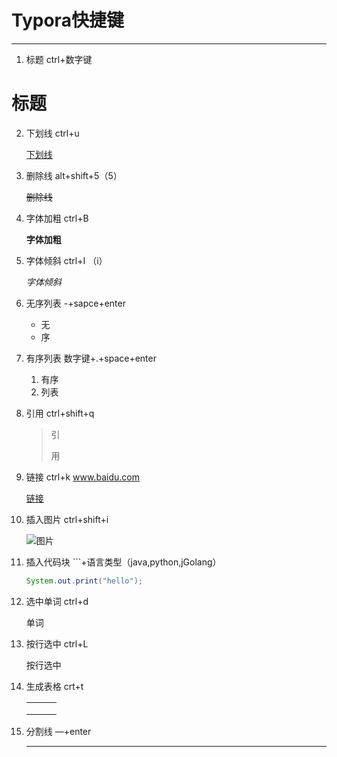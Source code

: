 # Typora快捷键

------------------------------------------------------------------------------

1.  标题	ctrl+数字键

   # 标题

2. 下划线	ctrl+u 

   <u>下划线</u>

3. 删除线	alt+shift+5（5）

   ~~删除线~~

4. 字体加粗	ctrl+B 

   **字体加粗**

5. 字体倾斜	ctrl+I （i）

   *字体倾斜*

6. 无序列表 -+sapce+enter

   -  无
   - 序

7. 有序列表	数字键+.+space+enter

   1. 有序
   2. 列表

8. 引用	ctrl+shift+q

   > 引
   >
   > 用

9. 链接	ctrl+k www.baidu.com

   [链接]()

10. 插入图片	ctrl+shift+i

    ![图片]()

11. 插入代码块	```+语言类型（java,python,jGolang）

    ```java
    System.out.print("hello");
    ```

12. 选中单词	ctrl+d

    单词

13. 按行选中	ctrl+L

    按行选中

14. 生成表格	crt+t

    |      |      |      |
    | ---- | ---- | ---- |
    |      |      |      |
    |      |      |      |
    |      |      |      |

    

15. 分割线	—+enter

    ------------------------------------------------------------